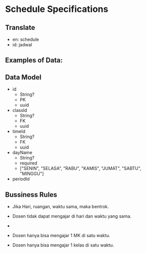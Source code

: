 # Schedule Specifications

## Translate

- en: schedule
- id: jadwal

## Examples of Data:

## Data Model

- id
  - String?
  - PK
  - uuid
- classId
  - String?
  - FK
  - uuid
- timeId
  - String?
  - FK
  - uuid
- dayName
  - String?
  - required
  - ["SENIN", "SELASA", "RABU", "KAMIS", "JUMAT", "SABTU", "MINGGU"]
  <!-- PERLU DATA PERIODE -->
- periodId

## Bussiness Rules

- Jika Hari, ruangan, waktu sama, maka bentrok.
- Dosen tidak dapat mengajar di hari dan waktu yang sama.
-

- Dosen hanya bisa mengajar 1 MK di satu waktu.
- Dosen hanya bisa mengajar 1 kelas di satu waktu.
